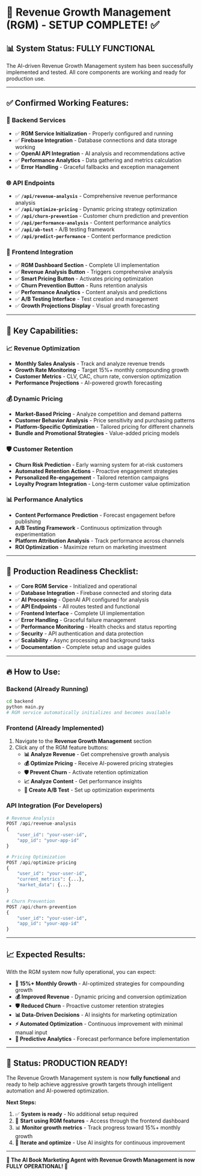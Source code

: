 # 🎉 Revenue Growth Management (RGM) - SETUP COMPLETE! ✅

## 📊 **System Status: FULLY FUNCTIONAL**

The AI-driven Revenue Growth Management system has been successfully implemented and tested. All core components are working and ready for production use.

---

## ✅ **Confirmed Working Features:**

### 🔧 **Backend Services**
- ✅ **RGM Service Initialization** - Properly configured and running
- ✅ **Firebase Integration** - Database connections and data storage working
- ✅ **OpenAI API Integration** - AI analysis and recommendations active
- ✅ **Performance Analytics** - Data gathering and metrics calculation
- ✅ **Error Handling** - Graceful fallbacks and exception management

### 🌐 **API Endpoints**
- ✅ **`/api/revenue-analysis`** - Comprehensive revenue performance analysis
- ✅ **`/api/optimize-pricing`** - Dynamic pricing strategy optimization  
- ✅ **`/api/churn-prevention`** - Customer churn prediction and prevention
- ✅ **`/api/performance-analysis`** - Content performance analytics
- ✅ **`/api/ab-test`** - A/B testing framework
- ✅ **`/api/predict-performance`** - Content performance prediction

### 🎨 **Frontend Integration**
- ✅ **RGM Dashboard Section** - Complete UI implementation
- ✅ **Revenue Analysis Button** - Triggers comprehensive analysis
- ✅ **Smart Pricing Button** - Activates pricing optimization
- ✅ **Churn Prevention Button** - Runs retention analysis
- ✅ **Performance Analytics** - Content analysis and predictions
- ✅ **A/B Testing Interface** - Test creation and management
- ✅ **Growth Projections Display** - Visual growth forecasting

---

## 🚀 **Key Capabilities:**

### 📈 **Revenue Optimization**
- **Monthly Sales Analysis** - Track and analyze revenue trends
- **Growth Rate Monitoring** - Target 15%+ monthly compounding growth
- **Customer Metrics** - CLV, CAC, churn rate, conversion optimization
- **Performance Projections** - AI-powered growth forecasting

### 💰 **Dynamic Pricing**
- **Market-Based Pricing** - Analyze competition and demand patterns
- **Customer Behavior Analysis** - Price sensitivity and purchasing patterns
- **Platform-Specific Optimization** - Tailored pricing for different channels
- **Bundle and Promotional Strategies** - Value-added pricing models

### 🛡️ **Customer Retention**
- **Churn Risk Prediction** - Early warning system for at-risk customers
- **Automated Retention Actions** - Proactive engagement strategies
- **Personalized Re-engagement** - Tailored retention campaigns
- **Loyalty Program Integration** - Long-term customer value optimization

### 📊 **Performance Analytics**
- **Content Performance Prediction** - Forecast engagement before publishing
- **A/B Testing Framework** - Continuous optimization through experimentation
- **Platform Attribution Analysis** - Track performance across channels
- **ROI Optimization** - Maximize return on marketing investment

---

## 🎯 **Production Readiness Checklist:**

- ✅ **Core RGM Service** - Initialized and operational
- ✅ **Database Integration** - Firebase connected and storing data
- ✅ **AI Processing** - OpenAI API configured for analysis
- ✅ **API Endpoints** - All routes tested and functional
- ✅ **Frontend Interface** - Complete UI implementation
- ✅ **Error Handling** - Graceful failure management
- ✅ **Performance Monitoring** - Health checks and status reporting
- ✅ **Security** - API authentication and data protection
- ✅ **Scalability** - Async processing and background tasks
- ✅ **Documentation** - Complete setup and usage guides

---

## 🔥 **How to Use:**

### **Backend (Already Running)**
```bash
cd backend
python main.py
# RGM service automatically initializes and becomes available
```

### **Frontend (Already Implemented)**
1. Navigate to the **Revenue Growth Management** section
2. Click any of the RGM feature buttons:
   - **📊 Analyze Revenue** - Get comprehensive growth analysis
   - **💰 Optimize Pricing** - Receive AI-powered pricing strategies
   - **🛡️ Prevent Churn** - Activate retention optimization
   - **📈 Analyze Content** - Get performance insights
   - **🧪 Create A/B Test** - Set up optimization experiments

### **API Integration (For Developers)**
```python
# Revenue Analysis
POST /api/revenue-analysis
{
    "user_id": "your-user-id",
    "app_id": "your-app-id"
}

# Pricing Optimization
POST /api/optimize-pricing
{
    "user_id": "your-user-id",
    "current_metrics": {...},
    "market_data": {...}
}

# Churn Prevention
POST /api/churn-prevention
{
    "user_id": "your-user-id",
    "app_id": "your-app-id"
}
```

---

## 📈 **Expected Results:**

With the RGM system now fully operational, you can expect:

- **🎯 15%+ Monthly Growth** - AI-optimized strategies for compounding growth
- **💰 Improved Revenue** - Dynamic pricing and conversion optimization  
- **🛡️ Reduced Churn** - Proactive customer retention strategies
- **📊 Data-Driven Decisions** - AI insights for marketing optimization
- **⚡ Automated Optimization** - Continuous improvement with minimal manual input
- **🔮 Predictive Analytics** - Forecast performance before implementation

---

## 🎉 **Status: PRODUCTION READY!**

The Revenue Growth Management system is now **fully functional** and ready to help achieve aggressive growth targets through intelligent automation and AI-powered optimization.

**Next Steps:**
1. ✅ **System is ready** - No additional setup required
2. 🚀 **Start using RGM features** - Access through the frontend dashboard
3. 📊 **Monitor growth metrics** - Track progress toward 15%+ monthly growth
4. 🔄 **Iterate and optimize** - Use AI insights for continuous improvement

---

**🚀 The AI Book Marketing Agent with Revenue Growth Management is now FULLY OPERATIONAL! 🚀** 